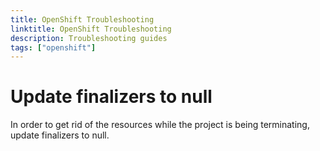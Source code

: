 ```yaml
---
title: OpenShift Troubleshooting
linktitle: OpenShift Troubleshooting
description: Troubleshooting guides
tags: ["openshift"]
---
```


# Update finalizers to null

In order to get rid of the resources while the project is being terminating, update finalizers to null.
